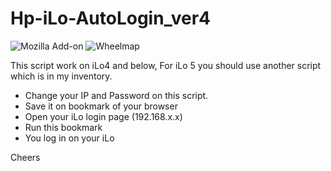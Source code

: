 # Hp-iLo-AutoLogin_ver4

![Mozilla Add-on](https://img.shields.io/amo/stars/dustman?style=plastic)
![Wheelmap](https://img.shields.io/wheelmap/a/26699541?style=plastic)

This script work on iLo4 and below, For iLo 5 you should use another script which is in my inventory.

- Change your IP and Password on this script.
- Save it on bookmark of your browser
- Open your iLo login page (192.168.x.x)
- Run this bookmark
- You log in on your iLo 

Cheers
